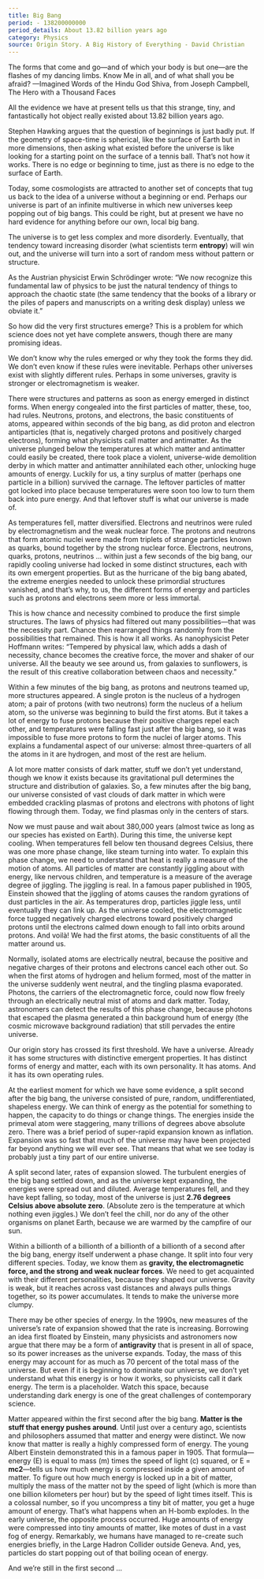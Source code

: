 ```yaml
---
title: Big Bang
period: - 138200000000
period_details: About 13.82 billion years ago
category: Physics
source: Origin Story. A Big History of Everything - David Christian
---
```

The forms that come and go—and of which your body is but one—are the flashes of my dancing limbs. Know Me in all, and of what shall you be afraid?
—Imagined Words of the Hindu God Shiva, from Joseph Campbell, The Hero with a Thousand Faces

All the evidence we have at present tells us that this strange, tiny, and fantastically hot object really existed about 13.82 billion years ago.

Stephen Hawking argues that the question of beginnings is just badly put. If the geometry of space-time is spherical, like the surface of Earth but in more dimensions, then asking what existed before the universe is like looking for a starting point on the surface of a tennis ball. That’s not how it works. There is no edge or beginning to time, just as there is no edge to the surface of Earth.

Today, some cosmologists are attracted to another set of concepts that tug us back to the idea of a universe without a beginning or end. Perhaps our universe is part of an infinite multiverse in which new universes keep popping out of big bangs. This could be right, but at present we have no hard evidence for anything before our own, local big bang.

The universe is to get less complex and more disorderly. Eventually, that tendency toward increasing disorder (what scientists term **entropy**) will win out, and the universe will turn into a sort of random mess without pattern or structure. 

As the Austrian physicist Erwin Schrödinger wrote: “We now recognize this fundamental law of physics to be just the natural tendency of things to approach the chaotic state (the same tendency that the books of a library or the piles of papers and manuscripts on a writing desk display) unless we obviate it.”

So how did the very first structures emerge? This is a problem for which science does not yet have complete answers, though there are many promising ideas.

We don’t know why the rules emerged or why they took the forms they did. We don’t even know if these rules were inevitable. Perhaps other universes exist with slightly different rules. Perhaps in some universes, gravity is stronger or electromagnetism is weaker.

There were structures and patterns as soon as energy emerged in distinct forms. When energy congealed into the first particles of matter, these, too, had rules. Neutrons, protons, and electrons, the basic constituents of atoms, appeared within seconds of the big bang, as did proton and electron antiparticles (that is, negatively charged protons and positively charged electrons), forming what physicists call matter and antimatter. As the universe plunged below the temperatures at which matter and antimatter could easily be created, there took place a violent, universe-wide demolition derby in which matter and antimatter annihilated each other, unlocking huge amounts of energy. Luckily for us, a tiny surplus of matter (perhaps one particle in a billion) survived the carnage. The leftover particles of matter got locked into place because temperatures were soon too low to turn them back into pure energy. And that leftover stuff is what our universe is made of.

As temperatures fell, matter diversified. Electrons and neutrinos were ruled by electromagnetism and the weak nuclear force. The protons and neutrons that form atomic nuclei were made from triplets of strange particles known as quarks, bound together by the strong nuclear force. Electrons, neutrons, quarks, protons, neutrinos … within just a few seconds of the big bang, our rapidly cooling universe had locked in some distinct structures, each with its own emergent properties. But as the hurricane of the big bang abated, the extreme energies needed to unlock these primordial structures vanished, and that’s why, to us, the different forms of energy and particles such as protons and electrons seem more or less immortal.

This is how chance and necessity combined to produce the first simple structures. The laws of physics had filtered out many possibilities—that was the necessity part. Chance then rearranged things randomly from the possibilities that remained. This is how it all works. As nanophysicist Peter Hoffmann writes: “Tempered by physical law, which adds a dash of necessity, chance becomes the creative force, the mover and shaker of our universe. All the beauty we see around us, from galaxies to sunflowers, is the result of this creative collaboration between chaos and necessity.”

Within a few minutes of the big bang, as protons and neutrons teamed up, more structures appeared. A single proton is the nucleus of a hydrogen atom; a pair of protons (with two neutrons) form the nucleus of a helium atom, so the universe was beginning to build the first atoms. But it takes a lot of energy to fuse protons because their positive charges repel each other, and temperatures were falling fast just after the big bang, so it was impossible to fuse more protons to form the nuclei of larger atoms. This explains a fundamental aspect of our universe: almost three-quarters of all the atoms in it are hydrogen, and most of the rest are helium.

A lot more matter consists of dark matter, stuff we don’t yet understand, though we know it exists because its gravitational pull determines the structure and distribution of galaxies. So, a few minutes after the big bang, our universe consisted of vast clouds of dark matter in which were embedded crackling plasmas of protons and electrons with photons of light flowing through them. Today, we find plasmas only in the centers of stars.

Now we must pause and wait about 380,000 years (almost twice as long as our species has existed on Earth). During this time, the universe kept cooling. When temperatures fell below ten thousand degrees Celsius, there was one more phase change, like steam turning into water. To explain this phase change, we need to understand that heat is really a measure of the motion of atoms. All particles of matter are constantly jiggling about with energy, like nervous children, and temperature is a measure of the average degree of jiggling. The jiggling is real. In a famous paper published in 1905, Einstein showed that the jiggling of atoms causes the random gyrations of dust particles in the air. As temperatures drop, particles jiggle less, until eventually they can link up. As the universe cooled, the electromagnetic force tugged negatively charged electrons toward positively charged protons until the electrons calmed down enough to fall into orbits around protons. And voilà! We had the first atoms, the basic constituents of all the matter around us.

Normally, isolated atoms are electrically neutral, because the positive and negative charges of their protons and electrons cancel each other out. So when the first atoms of hydrogen and helium formed, most of the matter in the universe suddenly went neutral, and the tingling plasma evaporated. Photons, the carriers of the electromagnetic force, could now flow freely through an electrically neutral mist of atoms and dark matter. Today, astronomers can detect the results of this phase change, because photons that escaped the plasma generated a thin background hum of energy (the cosmic microwave background radiation) that still pervades the entire universe.

Our origin story has crossed its first threshold. We have a universe. Already it has some structures with distinctive emergent properties. It has distinct forms of energy and matter, each with its own personality. It has atoms. And it has its own operating rules.

At the earliest moment for which we have some evidence, a split second after the big bang, the universe consisted of pure, random, undifferentiated, shapeless energy. We can think of energy as the potential for something to happen, the capacity to do things or change things. The energies inside the primeval atom were staggering, many trillions of degrees above absolute zero. There was a brief period of super-rapid expansion known as inflation. Expansion was so fast that much of the universe may have been projected far beyond anything we will ever see. That means that what we see today is probably just a tiny part of our entire universe.

A split second later, rates of expansion slowed. The turbulent energies of the big bang settled down, and as the universe kept expanding, the energies were spread out and diluted. Average temperatures fell, and they have kept falling, so today, most of the universe is just **2.76 degrees Celsius above absolute zero**. (Absolute zero is the temperature at which nothing even jiggles.) We don’t feel the chill, nor do any of the other organisms on planet Earth, because we are warmed by the campfire of our sun.

Within a billionth of a billionth of a billionth of a billionth of a second after the big bang, energy itself underwent a phase change. It split into four very different species. Today, we know them as **gravity, the electromagnetic force, and the strong and weak nuclear forces**. We need to get acquainted with their different personalities, because they shaped our universe. Gravity is weak, but it reaches across vast distances and always pulls things together, so its power accumulates. It tends to make the universe more clumpy.

There may be other species of energy. In the 1990s, new measures of the universe’s rate of expansion showed that the rate is increasing. Borrowing an idea first floated by Einstein, many physicists and astronomers now argue that there may be a form of **antigravity** that is present in all of space, so its power increases as the universe expands. Today, the mass of this energy may account for as much as 70 percent of the total mass of the universe. But even if it is beginning to dominate our universe, we don’t yet understand what this energy is or how it works, so physicists call it dark energy. The term is a placeholder. Watch this space, because understanding dark energy is one of the great challenges of contemporary science.

Matter appeared within the first second after the big bang. **Matter is the stuff that energy pushes around**. Until just over a century ago, scientists and philosophers assumed that matter and energy were distinct. We now know that matter is really a highly compressed form of energy. The young Albert Einstein demonstrated this in a famous paper in 1905. That formula—energy (E) is equal to mass (m) times the speed of light (c) squared, or E = **mc2**—tells us how much energy is compressed inside a given amount of matter. To figure out how much energy is locked up in a bit of matter, multiply the mass of the matter not by the speed of light (which is more than one billion kilometers per hour) but by the speed of light times itself. This is a colossal number, so if you uncompress a tiny bit of matter, you get a huge amount of energy. That’s what happens when an H-bomb explodes. In the early universe, the opposite process occurred. Huge amounts of energy were compressed into tiny amounts of matter, like motes of dust in a vast fog of energy. Remarkably, we humans have managed to re-create such energies briefly, in the Large Hadron Collider outside Geneva. And, yes, particles do start popping out of that boiling ocean of energy.

And we’re still in the first second …

